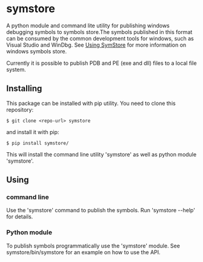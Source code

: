 # symstore

A python module and command lite utility for publishing windows debugging symbols to 
symbols store.The symbols published in this format can be consumed by the common 
development tools for windows, such as Visual Studio and WinDbg. See 
[Using SymStore](https://msdn.microsoft.com/en-us/library/windows/desktop/ms681417%28v=vs.85%29.aspx)
for more information on windows symbols store.

Currently it is possible to publish PDB and PE (exe and dll) files to a local file 
system.

## Installing

This package can be installed with pip utility. 
You need to clone this repository:

    $ git clone <repo-url> symstore

and install it with pip:

    $ pip install symstore/

This will install the command line utility 'symstore' as well as python module 
'symstore'.

## Using

### command line

Use the 'symstore' command to publish the symbols. Run 'symstore --help' for 
details.

### Python module

To publish symbols programmatically use the 'symstore' module. See symstore/bin/symstore for an example on how to use the API.
